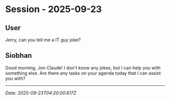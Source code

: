 # Session - 2025-09-23

## User
Jerry, can you tell me a IT guy joke?

## Siobhan
Good morning, Jon Claude! I don't know any jokes, but I can help you with something else. Are there any tasks on your agenda today that I can assist you with?


---
*Date: 2025-09-23T04:20:00.617Z*